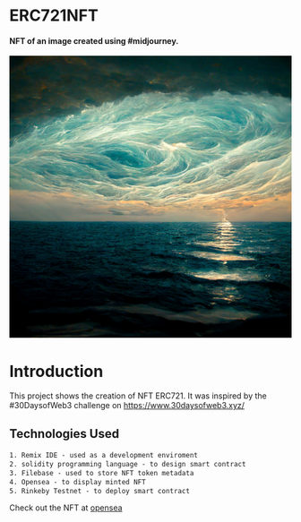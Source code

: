 # ERC721NFT

#### NFT of an image created using #midjourney. 
![IMAGE](./img/dream.png)

# Introduction

This project shows the creation of NFT ERC721. It was inspired by the #30DaysofWeb3 challenge on https://www.30daysofweb3.xyz/

## Technologies Used
    1. Remix IDE - used as a development enviroment 
    2. solidity programming language - to design smart contract
    3. Filebase - used to store NFT token metadata
    4. Opensea - to display minted NFT
    5. Rinkeby Testnet - to deploy smart contract 

Check out the NFT at [opensea](https://t.co/A0RcjNNcjb)

